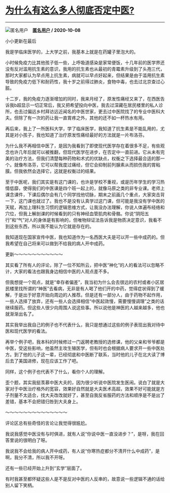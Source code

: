 # [为什么有这么多人彻底否定中医?](https://www.zhihu.com/answer/1513617821)

--------------------------------------------------------------

![匿名用户](https://pic1.zhimg.com/aadd7b895.jpg?source=1940ef5c "匿名用户")&emsp;**[匿名用户](https://www.zhihu.com/people/) / 2020-10-08**

小小更新在最后

我是学临床医学的，上大学之前，我基本上就是在药罐子里泡大的。

小时候免疫力比其他孩子低一些，上呼吸道感染是家常便饭，十几年前的医学界还没有反对滥用抗生素的意识，我用的抗生素也从最初的青霉素升级到了头孢三代，那时大家都认为早点用上抗生素，病就可以早点好起来，但结果是由于滥用抗生素导致的免疫力低下和耐药性，我十岁之前得过肺炎，食物中毒，也去过北京查过心脏。

十二岁，我的免疫力逐渐增加的同时，我来月经了，原发性痛经又来了，在西医告诉我b超显示一切正常后，我又把希望投向中医，我去过深藏在居民楼里的私人诊所，也去过偏远乡村拜访远近闻名的中医世家，更去过中医院找了的专业中医科大夫。但除了有一次的药让我一直胃疼之外，其他的还不如一杯热水有用。

再后来，我上了一所医科大学，学了临床医学，我知道了抗生素是不能乱用的，尤其是对小孩子，我也知道了治疗原发性痛经最好的方法就是一片布洛芬。

为什么我不再相信中医了，是因为我看到了即使现代医学存在着很多不足，有些观念也许几年后就可以被推翻，但现代医学在进步，在否定中一直前进。它从未有完美的治疗方法，但我们清楚每种药物和术式的优缺点，权衡之下选择最合适的那一个。就像布洛芬，它可以帮我度过痛经，但它会抑制前列腺素从而损伤我的胃粘膜。但我依然会选择它，这就是权衡过的结果。

至于中医呢，我们其实是有这门课的，也许是学校不重视，或是历年学生的学习热情低靡，使得我们的中医课是四个班一起上的，就像马原之类的非专业课。老师上课念课件，下课后偶尔会有几个同学找他切脉，期末之前画几个重点，大家突击背一下，这门课也就过了。我也不是没有认真学过这门课，但可能是我没有学中医的天赋，再加上理科生习惯的逻辑思维方式，让我没办法理解，你说人体遍布经络和穴位，但我上解剖课的时候看到的只有神经血管肌肉和骨骼。你说“阴阳五行”和“气”对人的身体是有影响的，但唯物辩证法告诉我是物质决定意识，我看不到这些东西，所以我不能认为它就是存在的。

我知道现在国家宣传中医，我也知道作为一名西医大夫是可以开一些中成药的。但我希望在自己将来可以做到不给我的病人开中成药。

更新～～～～～～～～～～～

其实看了所有人的评论，除了一位不知所云，把中医“神化”的人的看法可以忽略不计，大家的看法也跟我身边相信中医的人观点差不多。

但我想提一个观点，就是“幸存者偏差”，我当初为什么会去很远的农村或者小区居民楼里找所谓的“神医”去看病，无非是有人喝了他们开的中药，觉得症状得到了缓解，于是出于好意开始向周边的人推荐。但是还有一部分人，由于药物不起作用，一些人选择了放弃，还有一些人会选择相信“中医起效慢，需要慢慢调理”之类的话继续服药。但这些人很少向周围人说这些事。所以说他是神医的人越来越多，他也就渐渐出名了。

其实我举出我自己的例子也不代表什么，我只是想通过这些的例子表现出我对待中医和现代医学的看法。

再举个例子吧，我本科的时候修过一门返聘老教授的选修课，他的父亲和爷爷都是中医，受这些影响，他虽然主攻生殖医学，但有时也会根据病人要求开一些中医处方。到了他的儿子这一辈，已经彻底和中医断了联系，当时他的儿子在北大读了博后去了美国进修，现在应该工作了吧。

同样，这个例子也代表不了什么，看你个人的理解。

歪个题，其实我挺羡慕中医大夫的，因为很少听说中医院发生医闹。说白了就是大家对于中医治疗格外的宽容，效果好自然就是大夫医术高超，效果不好可能就是方子剂量不太适合，找大夫改改就好了，甚至自我反省服药的方法和顺序是不是出了差错，基本不会把错归咎到大夫身上。

～～～～～～～～～～～～～～

评论区总有些奇怪的言论让我觉得很尴尬。

我说我感觉中医没有与时俱进，就有人说“你说中医一直没进步？”，是呀，我在回答里说的很明白了呀。

我说我不会给我的病人开中成药，有人说“你寒热症都分不清开什么中成药”，是啊，我分不清，所以我不开呀。

还有一些已经开始上升到“玄学”层面了。

有时我甚至都怀疑这些人是不是反对中医的人反串的，故意说一些逻辑不通的话给别人留下笑柄。




